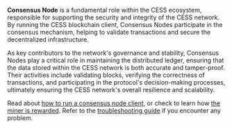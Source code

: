 **Consensus Node** is a fundamental role within the CESS ecosystem, responsible for supporting the security and integrity of the CESS network. By running the CESS blockchain client, Consensus Nodes participate in the consensus mechanism, helping to validate transactions and secure the decentralized infrastructure.

As key contributors to the network's governance and stability, Consensus Nodes play a critical role in maintaining the distributed ledger, ensuring that the data stored within the CESS network is both accurate and tamper-proof. Their activities include validating blocks, verifying the correctness of transactions, and participating in the protocol's decision-making processes, ultimately ensuring the CESS network's overall resilience and scalability.

Read about [how to run a consensus node client](./running.md), or check to learn how [the miner is rewarded](./reward.md). Refer to the [troubleshooting guide](../storage-miner/troubleshooting.md) if you encounter any problem.
